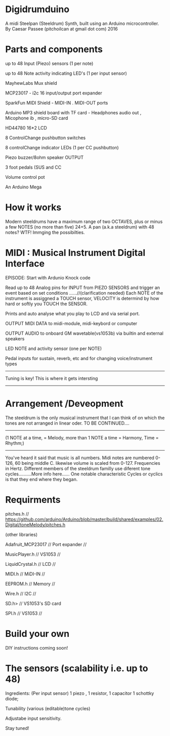 # Digidrumduino
A midi Steelpan (Steeldrum) Synth,
built using an Arduino microcontroller.
By Caesar Passee
(pitchoilcan at gmail dot com)
2016

# Parts and components

 up to 48 Input (Piezo) sensors (1 per note)
 
 up to 48 Note activity indicating LED's (1 per input sensor)
 
 MayhewLabs Mux shield
 
 MCP23017 - i2c 16 input/output port expander
 
 SparkFun MIDI Shield - MIDI-IN  . MIDI-OUT ports
 
 Arduino MP3 shield board with TF card - Headphones audio out , Micophone ib , micro-SD card
 
 HD44780 16*2 LCD
 
 8 ControlChange  pushbutton switches
 
 8 controlChange indicator LEDs (1 per CC pushbutton)
 
 Piezo buzzer/8ohm speaker OUTPUT
 
 3 foot pedals (SUS and CC
 
 Volume control pot
 
 An Arduino Mega
 
# How it works
 Modern steeldrums have a maximum range of two OCTAVES, plus or minus a few NOTES (no more than five) 24+5. A pan (a.k.a steeldrum) with 48 notes? WTF! Immging the possibilties.
 
#                       MIDI :   Musical Instrument Digital Interface
  EPISODE: Start with Ardunio Knock code
  
  Read up to 48 Analog pins for INPUT from PIEZO SENSORS and trigger an event based on set conditions ......//(clarification needed) Each NOTE of the instrument is assiggned a TOUCH sensor, VELOCITY is determind by how hard or softly you TOUCH the SENSOR. 
  
  Prints and auto analyse what you play to LCD and via serial port.
  
  OUTPUT MIDI DATA to midi-module, midi-keybord or computer
  
  OUTPUT AUDIO to onboard GM wavetable(vs1053b) via builtin and external speakers
  
  LED NOTE and activity sensor (one per NOTE)
  
  Pedal inputs for sustain, reverb, etc and for changing voice/instrument types
  
  --------------------------------------------------
  
  Tuning is key! This is where it gets intersting 
  
  --------------------------------------------------
#  Arrangement /Deveopment
  The steeldrum is the only musical instrument that I can think of on which the tones are not 
  arranged in linear oder. 
  TO BE CONTINUED....
  
  ---------------------------------------------------------------------------
  
  (1 NOTE at a time, = Melody, more than 1 NOTE a time = Harmony, Time = Rhythm;)   
  
  ----------------------------------------------------------------------------
  
  
  You've heard it said that music is all numbers. Midi notes are numbered 0-126, 60 being middle C.
  likewise volume is scaled from 0-127. Frequencies in Hertz. Different members of the steeldrum familly use diferent tone cycles..........More info here......
  One notable characteristic Cycles or cyclics is that they end where they began.
  
#   Requirments 
   pitches.h // https://github.com/arduino/Arduino/blob/master/build/shared/examples/02.Digital/toneMelody/pitches.h
   
   (other libraries)
   
   Adafruit_MCP23017 // Port expander //
   
   MusicPlayer.h  // VS1053 //
   
   LiquidCrystal.h // LCD //
   
   MIDI.h // MiDI-IN  //
   
   EEPROM.h  //  Memory //
   
   Wire.h // I2C //
   
   SD.h> // VS1053's SD card
   
   SPI.h // VS1053 //
# Build your own
 DIY instructions coming soon!
#  The sensors (scalability i.e. up to 48)

 Ingredients: (Per input sensor) 1 piezo , 1 resistor, 1 capacitor 1 schottky diode;
 
  Tunability (various (editable)tone cycles)
  
  Adjustabe input sensitivity. 
 
 Stay tuned!
